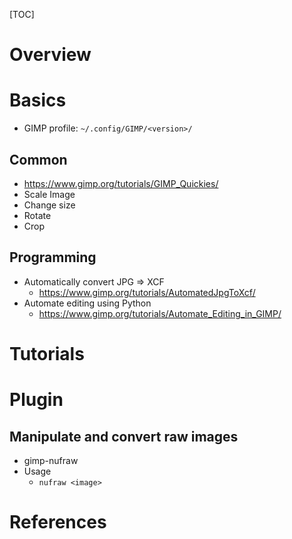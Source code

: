 [TOC]

# Overview

# Basics

- GIMP profile: `~/.config/GIMP/<version>/`

## Common

- https://www.gimp.org/tutorials/GIMP_Quickies/
- Scale Image
- Change size
- Rotate
- Crop

## Programming

- Automatically convert JPG => XCF
    + https://www.gimp.org/tutorials/AutomatedJpgToXcf/
- Automate editing using Python
    + https://www.gimp.org/tutorials/Automate_Editing_in_GIMP/

# Tutorials



# Plugin

## Manipulate and convert raw images

- gimp-nufraw
- Usage
    + `nufraw <image>`

# References

